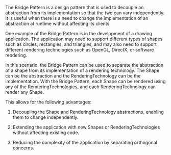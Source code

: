 

The Bridge Pattern is a design pattern that is used to decouple an abstraction from its implementation so that the two can vary independently. It is useful when there is a need to change the implementation of an abstraction at runtime without affecting its clients.

One example of the Bridge Pattern is in the development of a drawing application. The application may need to support different types of shapes such as circles, rectangles, and triangles, and may also need to support different rendering technologies such as OpenGL, DirectX, or software rendering.

In this scenario, the Bridge Pattern can be used to separate the abstraction of a shape from its implementation of a rendering technology. The Shape can be the abstraction and the RenderingTechnology can be the implementation. With the Bridge Pattern, each Shape can be rendered using any of the RenderingTechnologies, and each RenderingTechnology can render any Shape.

This allows for the following advantages:

1. Decoupling the Shape and RenderingTechnology abstractions, enabling them to change independently.

2. Extending the application with new Shapes or RenderingTechnologies without affecting existing code.

3. Reducing the complexity of the application by separating orthogonal concerns.